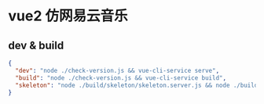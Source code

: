 # vue2 仿网易云音乐

## dev & build

```json
{
  "dev": "node ./check-version.js && vue-cli-service serve",
  "build": "node ./check-version.js && vue-cli-service build",
  "skeleton": "node ./build/skeleton/skeleton.server.js && node ./build/skeleton/skeleton.client.js "
}
```